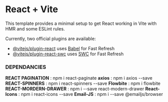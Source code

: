 # React + Vite

This template provides a minimal setup to get React working in Vite with HMR and some ESLint rules.

Currently, two official plugins are available:

- [@vitejs/plugin-react](https://github.com/vitejs/vite-plugin-react/blob/main/packages/plugin-react/README.md) uses [Babel](https://babeljs.io/) for Fast Refresh
- [@vitejs/plugin-react-swc](https://github.com/vitejs/vite-plugin-react-swc) uses [SWC](https://swc.rs/) for Fast Refresh


### DEPENDANCIES
**REACT PAGINATION** : npm i react-paginate
**axios** : npm i axios --save
**REACT-SPINNERS** : npm i react-spinners --save
**Flowbite** : npm i flowbite
**REACT-MORDERN-DRAWER** : npm i --save react-modern-drawer
**React-Icons** : npm i react-icons --save
**Email-JS** : npm i --save @emailjs/browser